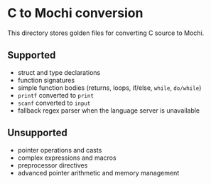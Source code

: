 # C to Mochi conversion

This directory stores golden files for converting C source to Mochi.

## Supported
- struct and type declarations
- function signatures
- simple function bodies (returns, loops, if/else, `while`, `do/while`)
- `printf` converted to `print`
- `scanf` converted to `input`
- fallback regex parser when the language server is unavailable

## Unsupported
- pointer operations and casts
- complex expressions and macros
- preprocessor directives
- advanced pointer arithmetic and memory management
